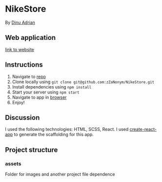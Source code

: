 # NikeStore

By [Dinu Adrian](zzanonym.666@gmail.com)

## Web application 
[link to website](https://zznikestore.netlify.app)

## Instructions

1. Navigate to [repo](https://github.com/zZaNonym/NikeStore)
2. Clone locally using
   `git clone git@github.com:zZaNonym/NikeStore.git`
3. Install dependencies using `npm install`
4. Start your server using `npm start`
5. Navigate to app in [browser](http://localhost:3000)
6. Enjoy!

## Discussion

I used the following technologies: HTML, SCSS, React.
I used [create-react-app](https://goo.gl/26jfy4)
to generate the scaffolding for this app.

## Project structure 

### assets
Folder for images and another project file dependence
